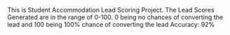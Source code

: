 This is Student Accommodation Lead Scoring Project.
The Lead Scores Generated are in the range of 0-100.
0 being no chances of converting the lead and 100 being 100% chance of converting the lead
Accuracy: 92%
